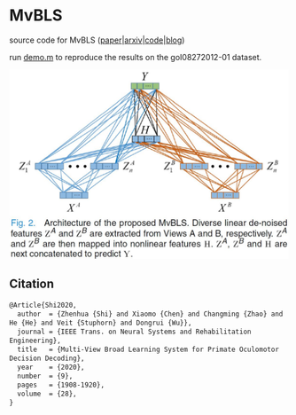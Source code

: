 # MvBLS

source code for MvBLS ([paper](https://ieeexplore.ieee.org/document/9120084)|[arxiv](https://arxiv.org/abs/1908.06180)|[code](https://github.com/ZhenhuaShi/MvBLS)|[blog](http://blog.sciencenet.cn/blog-3418535-1194891.html ))

run [demo.m](https://github.com/ZhenhuaShi/MvBLS/blob/main/demo.m) to reproduce the results on the goI08272012-01 dataset.

<div align=center><img src="https://github.com/ZhenhuaShi/MvBLS/blob/main/MvBLS.JPG"/></div>

## Citation
```
@Article{Shi2020,
  author  = {Zhenhua {Shi} and Xiaomo {Chen} and Changming {Zhao} and He {He} and Veit {Stuphorn} and Dongrui {Wu}},
  journal = {IEEE Trans. on Neural Systems and Rehabilitation Engineering},
  title   = {Multi-View Broad Learning System for Primate Oculomotor Decision Decoding},
  year    = {2020},
  number  = {9},
  pages   = {1908-1920},
  volume  = {28},
}
```
